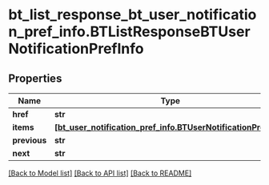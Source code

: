 # bt_list_response_bt_user_notification_pref_info.BTListResponseBTUserNotificationPrefInfo

## Properties
Name | Type | Description | Notes
------------ | ------------- | ------------- | -------------
**href** | **str** |  | [optional] 
**items** | [**[bt_user_notification_pref_info.BTUserNotificationPrefInfo]**](BTUserNotificationPrefInfo.md) |  | [optional] 
**previous** | **str** |  | [optional] 
**next** | **str** |  | [optional] 

[[Back to Model list]](../README.md#documentation-for-models) [[Back to API list]](../README.md#documentation-for-api-endpoints) [[Back to README]](../README.md)


